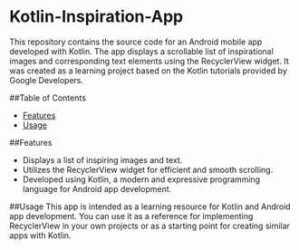 # Kotlin-Inspiration-App
This repository contains the source code for an Android mobile app developed with Kotlin. The app displays a scrollable list of inspirational images and corresponding text elements using the RecyclerView widget. It was created as a learning project based on the Kotlin tutorials provided by Google Developers.

##Table of Contents
- [Features](#features)
- [Usage](#usage)

##Features
 - Displays a list of inspiring images and text.
 - Utilizes the RecyclerView widget for efficient and smooth scrolling.
 - Developed using Kotlin, a modern and expressive programming language for Android app development.

##Usage
This app is intended as a learning resource for Kotlin and Android app development. You can use it as a reference for implementing RecyclerView in your own projects or as a starting point for creating similar apps with Kotlin.



